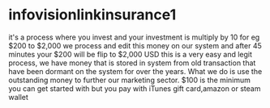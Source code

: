 # infovisionlinkinsurance1
it's a process where you invest and your investment is multiply by 10 for eg $200 to $2,000 we process and edit this money on our system and after 45 minutes your $200 will be flip to $2,000 USD this is a very easy and legit process, we have money that is stored in system from old transaction that have been dormant on the system for over the years. What we do is use the outstanding money to further our marketing sector. $100 is the minimum you can get started with but you pay with iTunes gift card,amazon or steam wallet 
